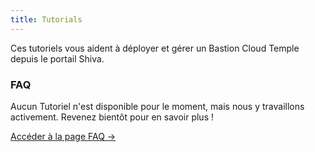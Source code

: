 ```yaml
---
title: Tutorials
---
```


Ces tutoriels vous aident à déployer et gérer un Bastion Cloud Temple depuis le portail Shiva. 


<div class="card">
  <h3>FAQ</h3>
  <p>Aucun Tutoriel n'est disponible pour le moment, mais nous y travaillons activement. Revenez bientôt pour en savoir plus !</p>
  <a href="../" class="card-link">Accéder à la page FAQ &rarr;</a>
</div>

